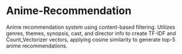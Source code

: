 # Anime-Recommendation
Anime recommendation system using content-based filtering. Utilizes genres, themes, synopsis, cast, and director info to create TF-IDF and Count_Vectorizer vectors, applying cosine similarity to generate top-5 anime recommendations.
